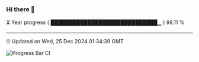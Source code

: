 ### Hi there 👋

⏳ Year progress { █████████████████████████████▁ } 98.11 %

---

⏰ Updated on Wed, 25 Dec 2024 01:34:39 GMT

![Progress Bar CI](https://github.com/liununu/liununu/workflows/Progress%20Bar%20CI/badge.svg)
